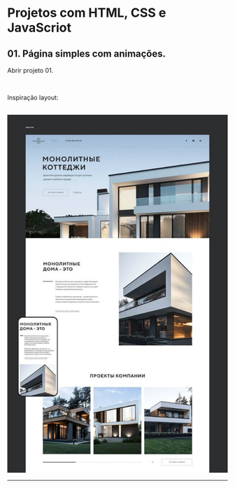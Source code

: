 # Projetos com HTML, CSS e JavaScriot
 
<h2>01. Página simples com animações.</h2>
<a><p>Abrir projeto 01.</p></a>
<br>
<p>Inspiração layout:</p>
<br>
<img src="assets/download.jpg">
<hr>